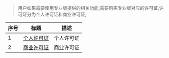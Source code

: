 > 用户如果需要使用专业版提供的相关功能,需要购买专业版对应的许可证,许可证分为个人许可证和商业许可证;

| 序号 | 标题                                           | 描述       |
| ---- | ---------------------------------------------- | ---------- |
| 1    | [个人许可证](zh-cn/license/personal_license)   | 个人许可证 |
| 2    | [商业许可证](zh-cn/license/commercial_license) | 商业许可证 |
